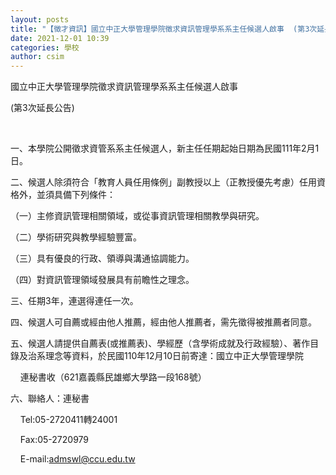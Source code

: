 ```yaml
---
layout: posts
title: "【徵才資訊】國立中正大學管理學院徵求資訊管理學系系主任候選人啟事  (第3次延長公告)"
date: 2021-12-01 10:39
categories: 學校
author: csim
---
```


國立中正大學管理學院徵求資訊管理學系系主任候選人啟事

(第3次延長公告)

 

一、本學院公開徵求資管系系主任候選人，新主任任期起始日期為民國111年2月1日。

二、候選人除須符合「教育人員任用條例」副教授以上（正教授優先考慮）任用資格外，並須具備下列條件：

（一）主修資訊管理相關領域，或從事資訊管理相關教學與研究。

（二）學術研究與教學經驗豐富。

（三）具有優良的行政、領導與溝通協調能力。

（四）對資訊管理領域發展具有前瞻性之理念。

三、任期3年，連選得連任一次。

四、候選人可自薦或經由他人推薦，經由他人推薦者，需先徵得被推薦者同意。

五、候選人請提供自薦表(或推薦表)、學經歷（含學術成就及行政經驗）、著作目錄及治系理念等資料，於民國110年12月10日前寄達：國立中正大學管理學院

    連秘書收（621嘉義縣民雄鄉大學路一段168號）

六、聯絡人：連秘書

    Tel:05-2720411轉24001

    Fax:05-2720979

    E-mail:admswl@ccu.edu.tw
